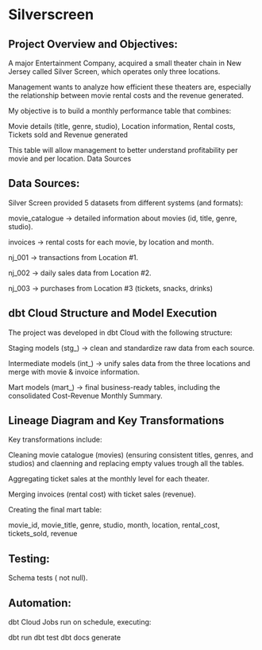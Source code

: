 

# Silverscreen

## Project Overview and Objectives:

A major Entertainment Company,  acquired a small theater chain in New Jersey called Silver Screen, which operates only three locations.

Management wants to analyze how efficient these theaters are, especially the relationship between movie rental costs and the revenue generated.

My objective is to build a monthly performance table that combines:

Movie details (title, genre, studio),
Location information,
Rental costs,
Tickets sold and 
Revenue generated

This table will allow management to better understand profitability per movie and per location.
Data Sources

## Data Sources:
Silver Screen provided 5 datasets from different systems (and formats):

movie_catalogue → detailed information about movies (id, title, genre, studio).

invoices → rental costs for each movie, by location and month.

nj_001 → transactions from Location #1.

nj_002 → daily sales data from Location #2.

nj_003 → purchases from Location #3 (tickets, snacks, drinks)

## dbt Cloud Structure and Model Execution

The project was developed in dbt Cloud with the following structure:

Staging models (stg_) → clean and standardize raw data from each source.

Intermediate models (int_) → unify sales data from the three locations and merge with movie & invoice information.

Mart models (mart_) → final business-ready tables, including the consolidated Cost-Revenue Monthly Summary.

## Lineage Diagram and Key Transformations

Key transformations include:

Cleaning movie catalogue (movies) (ensuring consistent titles, genres, and studios) and claenning and replacing empty values trough all the tables.

Aggregating ticket sales at the monthly level for each theater.

Merging invoices (rental cost) with ticket sales (revenue).

Creating the final mart table:

movie_id, movie_title, genre, studio, month, location, rental_cost, tickets_sold, revenue


## Testing:

Schema tests ( not null).


## Automation:

dbt Cloud Jobs run on schedule, executing:

dbt run 
dbt test
dbt docs generate
